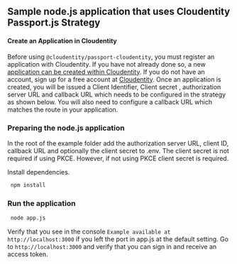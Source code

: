 ## Sample node.js application that uses Cloudentity Passport.js Strategy

#### Create an Application in Cloudentity

Before using `@cloudentity/passport-cloudentity`, you must register an application with Cloudentity. If you have not already done so, a new [application can be created within Cloudentity](https://developer.cloudentity.com/howtos/applications/connecting_and_configuring_client_apps/). If you do not have an account, sign up for a free account at [Cloudentity](https://authz.cloudentity.io/register). Once an application is created, you will be issued a Client Identifier, Client secret , authorization server URL and callback URL which needs to be configured in the strategy as shown below. You will also need to configure a callback URL which matches the route in your application.

### Preparing the node.js application

In the root of the example folder add the authorization server URL, client ID, callback URL and optionally the client secret to .env. The client secret is not required if using PKCE. However, if not using PKCE client secret is required.

Install dependencies.

```bash
 npm install
```

### Run the application

```bash
 node app.js
```

Verify that you see in the console `Example available at http://localhost:3000` if you left the port in app.js at the default setting. Go to `http://localhost:3000` and verify that you can sign in and receive an access token. 